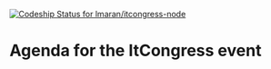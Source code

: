 [ ![Codeship Status for lmaran/itcongress-node](https://codeship.com/projects/81058240-1769-0133-c3e2-06c83ac03245/status?branch=master)](https://codeship.com/projects/93583)
# Agenda for the ItCongress event
